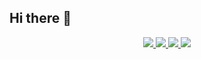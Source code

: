 ## Hi there 👋

<p align="center">
  <a href="https://x.com/vaio_co">
    <img src="https://img.shields.io/twitter/follow/vaio_co?labelColor=black&color=7fff00">
  </a>
  <a href="https://www.linkedin.com/in/vaioco/">
    <img src="https://img.shields.io/badge/LinkedIn-blue?logo=linkedin&logoColor=white&style=for-the-bad">
  </a>
  <a href="mailto:mail@vaioco.space">
    <img src="https://img.shields.io/badge/mail@vaioco.space-0078D4?style=for-the-badge&logo=Microsoft-Outlook&logoColor=00AEFF&labelColor=black&color=black">
  </a>
  <a href="https://keybase.io/vaioco">
    <img src="https://img.shields.io/keybase/pgp/vaioco?style=for-the-badge&logoColor=00AEFF&labelColor=black&color=7fff00">
  </a>
  
</p>
<!--
**vaioco/vaioco** is a ✨ _special_ ✨ repository because its `README.md` (this file) appears on your GitHub profile.

Here are some ideas to get you started:

- 🔭 I’m currently working on ...
- 🌱 I’m currently learning ...
- 👯 I’m looking to collaborate on ...
- 🤔 I’m looking for help with ...
- 💬 Ask me about ...
- 📫 How to reach me: ...
- 😄 Pronouns: ...
- ⚡ Fun fact: ...
-->
